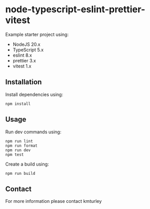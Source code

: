 # node-typescript-eslint-prettier-vitest

Example starter project using:

* NodeJS 20.x
* TypeScript 5.x
* eslint 8.x
* prettier 3.x
* vitest 1.x


## Installation

Install dependencies using:

    npm install


## Usage

Run dev commands using:

    npm run lint
    npm run format
    npm run dev
    npm test

Create a build using:

    npm run build


## Contact

For more information please contact kmturley
